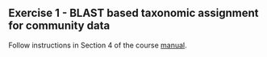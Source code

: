 ## Exercise 1 - BLAST based taxonomic assignment for community data ##

Follow instructions in Section 4 of the course [manual](https://docs.google.com/document/d/1h9d0JrTsDLzsOV5klMkD47807dWTmcXN3uxoYp0ei64/edit#heading=h.mli2uhakn4sx).
